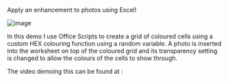 Apply an enhancement to photos using Excel! 

![image](https://user-images.githubusercontent.com/47678539/159925164-2b4279a5-dff0-4000-a985-1c0a306b7eea.png)

In this demo I use Office Scripts to create a grid of coloured cells using a custom HEX colouring function using a random variable. 
A photo is inserted into the worksheet on top of the coloured grid and its transparency setting is changed to allow the colours of 
the cells to show through.

The video demoing this can be found at  : 

